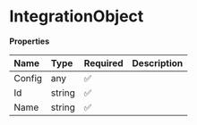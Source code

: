 # IntegrationObject

**Properties**

| Name   | Type   | Required | Description |
| :----- | :----- | :------- | :---------- |
| Config | any    | ✅       |             |
| Id     | string | ✅       |             |
| Name   | string | ✅       |             |
